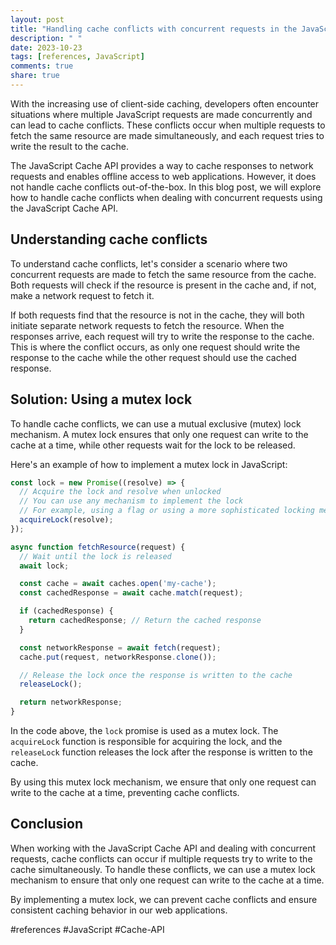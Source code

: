 ```yaml
---
layout: post
title: "Handling cache conflicts with concurrent requests in the JavaScript Cache API"
description: " "
date: 2023-10-23
tags: [references, JavaScript]
comments: true
share: true
---
```


With the increasing use of client-side caching, developers often encounter situations where multiple JavaScript requests are made concurrently and can lead to cache conflicts. These conflicts occur when multiple requests to fetch the same resource are made simultaneously, and each request tries to write the result to the cache.

The JavaScript Cache API provides a way to cache responses to network requests and enables offline access to web applications. However, it does not handle cache conflicts out-of-the-box. In this blog post, we will explore how to handle cache conflicts when dealing with concurrent requests using the JavaScript Cache API.

## Understanding cache conflicts

To understand cache conflicts, let's consider a scenario where two concurrent requests are made to fetch the same resource from the cache. Both requests will check if the resource is present in the cache and, if not, make a network request to fetch it.

If both requests find that the resource is not in the cache, they will both initiate separate network requests to fetch the resource. When the responses arrive, each request will try to write the response to the cache. This is where the conflict occurs, as only one request should write the response to the cache while the other request should use the cached response.

## Solution: Using a mutex lock

To handle cache conflicts, we can use a mutual exclusive (mutex) lock mechanism. A mutex lock ensures that only one request can write to the cache at a time, while other requests wait for the lock to be released.

Here's an example of how to implement a mutex lock in JavaScript:

```javascript
const lock = new Promise((resolve) => {
  // Acquire the lock and resolve when unlocked
  // You can use any mechanism to implement the lock
  // For example, using a flag or using a more sophisticated locking mechanism
  acquireLock(resolve);
});

async function fetchResource(request) {
  // Wait until the lock is released
  await lock;

  const cache = await caches.open('my-cache');
  const cachedResponse = await cache.match(request);

  if (cachedResponse) {
    return cachedResponse; // Return the cached response
  }

  const networkResponse = await fetch(request);
  cache.put(request, networkResponse.clone());

  // Release the lock once the response is written to the cache
  releaseLock();

  return networkResponse;
}
```

In the code above, the `lock` promise is used as a mutex lock. The `acquireLock` function is responsible for acquiring the lock, and the `releaseLock` function releases the lock after the response is written to the cache.

By using this mutex lock mechanism, we ensure that only one request can write to the cache at a time, preventing cache conflicts.

## Conclusion

When working with the JavaScript Cache API and dealing with concurrent requests, cache conflicts can occur if multiple requests try to write to the cache simultaneously. To handle these conflicts, we can use a mutex lock mechanism to ensure that only one request can write to the cache at a time.

By implementing a mutex lock, we can prevent cache conflicts and ensure consistent caching behavior in our web applications.

#references #JavaScript #Cache-API